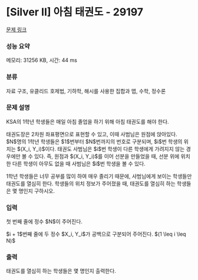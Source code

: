 # [Silver II] 아침 태권도 - 29197 

[문제 링크](https://www.acmicpc.net/problem/29197) 

### 성능 요약

메모리: 31256 KB, 시간: 44 ms

### 분류

자료 구조, 유클리드 호제법, 기하학, 해시를 사용한 집합과 맵, 수학, 정수론

### 문제 설명

<p>KSA의 1학년 학생들은 매일 아침 졸업을 하기 위해 아침 태권도를 해야 한다.</p>

<p>태권도장은 2차원 좌표평면으로 표현할 수 있고, 이때 사범님은 원점에 앉아있다. $N$명의 1학년 학생들은 $1$번부터 $N$번까지의 번호로 구분되며, $i$번 학생의 위치는 $(X_i, Y_i)$이다. 태권도 사범님은 $i$번 학생이 다른 학생에게 가려지지 않는 경우에만 볼 수 있다. 즉, 원점과 $(X_i, Y_i)$를 이어 선분을 만들었을 때, 선분 위에 위치한 다른 학생이 아무도 없을 때 사범님은 $i$번 학생을 볼 수 있다.</p>

<p>1학년 학생들은 너무 공부를 많이 하여 매우 졸리기 때문에, 사범님에게 보이는 학생들만 태권도를 열심히 한다. 학생들의 위치 정보가 주어졌을 때, 태권도를 열심히 하는 학생들은 몇 명인지 구하시오.</p>

### 입력 

 <p>첫 번째 줄에 정수 $N$이 주어진다.</p>

<p>$i + 1$번째 줄에 두 정수 $X_i, Y_i$가 공백으로 구분되어 주어진다. $(1 \leq i \leq N)$</p>

### 출력 

 <p>태권도를 열심히 하는 학생들은 몇 명인지 출력한다.</p>

